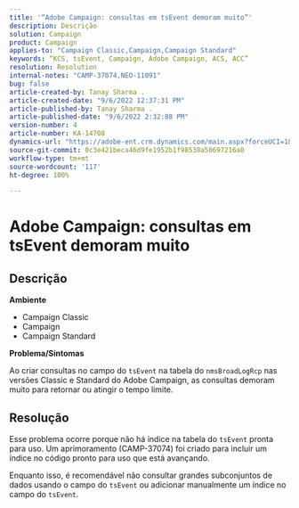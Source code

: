 ```yaml
---
title: '“Adobe Campaign: consultas em tsEvent demoram muito”'
description: Descrição
solution: Campaign
product: Campaign
applies-to: "Campaign Classic,Campaign,Campaign Standard"
keywords: “KCS, tsEvent, Campaign, Adobe Campaign, ACS, ACC”
resolution: Resolution
internal-notes: "CAMP-37074,NEO-11091"
bug: false
article-created-by: Tanay Sharma .
article-created-date: "9/6/2022 12:37:31 PM"
article-published-by: Tanay Sharma .
article-published-date: "9/6/2022 2:32:08 PM"
version-number: 4
article-number: KA-14708
dynamics-url: "https://adobe-ent.crm.dynamics.com/main.aspx?forceUCI=1&pagetype=entityrecord&etn=knowledgearticle&id=a03690ab-e02d-ed11-9db1-002248086735"
source-git-commit: 0c3e421beca46d9fe1952b1f98538a50697216a0
workflow-type: tm+mt
source-wordcount: '117'
ht-degree: 100%

---
```


# Adobe Campaign: consultas em tsEvent demoram muito

## Descrição


<b>Ambiente</b>

- Campaign Classic
- Campaign
- Campaign Standard




<b>Problema/Sintomas</b>

Ao criar consultas no campo do `tsEvent` na tabela do `nmsBroadLogRcp` nas versões Classic e Standard do Adobe Campaign, as consultas demoram muito para retornar ou atingir o tempo limite.


## Resolução


Esse problema ocorre porque não há índice na tabela do `tsEvent` pronta para uso. Um aprimoramento (CAMP-37074) foi criado para incluir um índice no código pronto para uso que está avançando.

Enquanto isso, é recomendável não consultar grandes subconjuntos de dados usando o campo do `tsEvent` ou adicionar manualmente um índice no campo do `tsEvent`.
